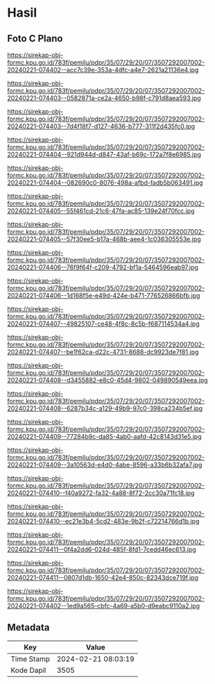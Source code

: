 # Hasil

## Foto C Plano

https://sirekap-obj-formc.kpu.go.id/783f/pemilu/pdpr/35/07/29/20/07/3507292007002-20240221-074402--acc7c39e-353a-4dfc-a4e7-2621a21136e4.jpg

https://sirekap-obj-formc.kpu.go.id/783f/pemilu/pdpr/35/07/29/20/07/3507292007002-20240221-074403--0582871a-ce2a-4650-b98f-c791d8aea593.jpg

https://sirekap-obj-formc.kpu.go.id/783f/pemilu/pdpr/35/07/29/20/07/3507292007002-20240221-074403--7d4f18f7-d127-4636-b777-311f2d435fc0.jpg

https://sirekap-obj-formc.kpu.go.id/783f/pemilu/pdpr/35/07/29/20/07/3507292007002-20240221-074404--921d944d-d847-43af-b69c-172a7f8e6985.jpg

https://sirekap-obj-formc.kpu.go.id/783f/pemilu/pdpr/35/07/29/20/07/3507292007002-20240221-074404--082690c0-8076-498a-afbd-fadb5b063491.jpg

https://sirekap-obj-formc.kpu.go.id/783f/pemilu/pdpr/35/07/29/20/07/3507292007002-20240221-074405--55f461cd-21c6-47fa-ac85-139e24f70fcc.jpg

https://sirekap-obj-formc.kpu.go.id/783f/pemilu/pdpr/35/07/29/20/07/3507292007002-20240221-074405--57f30ee5-b17a-468b-aee4-1c036305553e.jpg

https://sirekap-obj-formc.kpu.go.id/783f/pemilu/pdpr/35/07/29/20/07/3507292007002-20240221-074406--76f9f64f-c209-4792-bf1a-5464596eab97.jpg

https://sirekap-obj-formc.kpu.go.id/783f/pemilu/pdpr/35/07/29/20/07/3507292007002-20240221-074406--1d168f5e-e49d-424e-b471-776526866bfb.jpg

https://sirekap-obj-formc.kpu.go.id/783f/pemilu/pdpr/35/07/29/20/07/3507292007002-20240221-074407--49825107-ce48-4f8c-8c5b-f687114534a4.jpg

https://sirekap-obj-formc.kpu.go.id/783f/pemilu/pdpr/35/07/29/20/07/3507292007002-20240221-074407--be1f62ca-d22c-4731-8688-dc9923de7f81.jpg

https://sirekap-obj-formc.kpu.go.id/783f/pemilu/pdpr/35/07/29/20/07/3507292007002-20240221-074408--d3455882-e8c0-45d4-9802-049890549eea.jpg

https://sirekap-obj-formc.kpu.go.id/783f/pemilu/pdpr/35/07/29/20/07/3507292007002-20240221-074408--6287b34c-a129-49b9-97c0-398ca234b5ef.jpg

https://sirekap-obj-formc.kpu.go.id/783f/pemilu/pdpr/35/07/29/20/07/3507292007002-20240221-074409--77284b9c-da85-4ab0-aafd-42c8143d31e5.jpg

https://sirekap-obj-formc.kpu.go.id/783f/pemilu/pdpr/35/07/29/20/07/3507292007002-20240221-074409--3a10563d-e4d0-4abe-8596-a33b6b32afa7.jpg

https://sirekap-obj-formc.kpu.go.id/783f/pemilu/pdpr/35/07/29/20/07/3507292007002-20240221-074410--f40a9272-fa32-4a88-8f72-2cc30a71fc18.jpg

https://sirekap-obj-formc.kpu.go.id/783f/pemilu/pdpr/35/07/29/20/07/3507292007002-20240221-074410--ec21e3b4-5cd2-483e-9b2f-c72214766d1b.jpg

https://sirekap-obj-formc.kpu.go.id/783f/pemilu/pdpr/35/07/29/20/07/3507292007002-20240221-074411--0f4a2dd6-024d-485f-8fd1-7cedd46ec613.jpg

https://sirekap-obj-formc.kpu.go.id/783f/pemilu/pdpr/35/07/29/20/07/3507292007002-20240221-074411--0807d1db-1650-42e4-850c-82343dce719f.jpg

https://sirekap-obj-formc.kpu.go.id/783f/pemilu/pdpr/35/07/29/20/07/3507292007002-20240221-074402--1ed9a565-cbfc-4a69-a5b0-d9eabc9110a2.jpg


## Metadata

| Key        | Value               |
| ---------- | ------------------- |
| Time Stamp | 2024-02-21 08:03:19 |
| Kode Dapil | 3505                |



